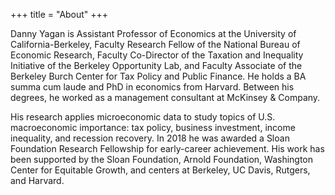 +++
title = "About"
+++

Danny Yagan is Assistant Professor of Economics at the University of California-Berkeley, Faculty Research Fellow of the National Bureau of Economic Research, Faculty Co-Director of the Taxation and Inequality Initiative of the Berkeley Opportunity Lab, and Faculty Associate of the Berkeley Burch Center for Tax Policy and Public Finance. He holds a BA summa cum laude and PhD in economics from Harvard. Between his degrees, he worked as a management consultant at McKinsey & Company. 

His research applies microeconomic data to study topics of U.S. macroeconomic importance: tax policy, business investment, income inequality, and recession recovery. In 2018 he was awarded a Sloan Foundation Research Fellowship for early-career achievement. His work has been supported by the Sloan Foundation, Arnold Foundation, Washington Center for Equitable Growth, and centers at Berkeley, UC Davis, Rutgers, and Harvard.